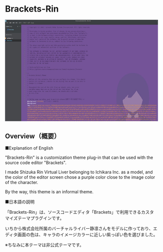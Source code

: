 # Brackets-Rin

<img src="img/cap.jpg" alt="Brackets-Rin">

## Overview（概要）

■Explanation of English

"Brackets-Rin" is a customization theme plug-in that can be used with the source code editor "Brackets".

I made Shizuka Rin Virtual Liver belonging to Ichikara Inc. as a model, and the color of the editor screen chose a purple color close to the image color of the character.

By the way, this theme is an informal theme.

■日本語の説明

「Brackets-Rin」は、ソースコードエディタ「Brackets」で利用できるカスタマイズテーマプラグインです。

いちから株式会社所属のバーチャルライバー静凛さんをモデルに作っており、エディタ画面の色は、キャラのイメージカラーに近しい紫っぽい色を選びました。

※ちなみに本テーマは非公式テーマです。
